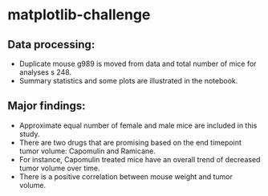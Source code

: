 # matplotlib-challenge
## Data processing:
* Duplicate mouse g989 is moved from data and total number of mice for analyses s 248.
* Summary statistics and some plots are illustrated in the notebook.
## Major findings:
* Approximate equal number of female and male mice are included in this study.
* There are two drugs that are promising based on the end timepoint tumor volume: Capomulin and Ramicane.
* For instance, Capomulin treated mice have an overall trend of decreased tumor volume over time.
* There is a positive correlation between mouse weight and tumor volume.
